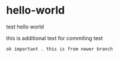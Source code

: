 # hello-world
test hello world

this is additional text for commiting test

``` ok important . this is from newer branch ```

